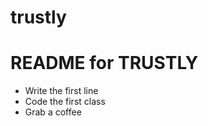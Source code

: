 trustly
=======

# README for TRUSTLY

* Write the first line
* Code the first class
* Grab a coffee
